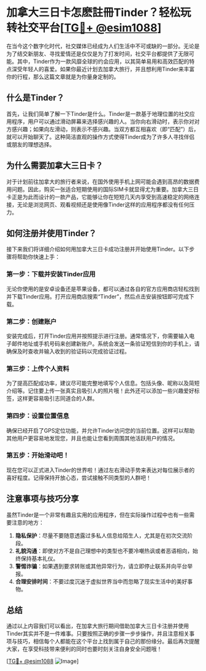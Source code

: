# 加拿大三日卡怎麽註冊Tinder？轻松玩转社交平台[[TG💪+ @esim1088](https://t.me/s/esim1088)]

在当今这个数字化时代，社交媒体已经成为人们生活中不可或缺的一部分。无论是为了结交新朋友、寻找爱情还是仅仅是为了打发时间，社交平台都提供了无限可能。其中，Tinder作为一款风靡全球的约会应用，以其简单易用和高效匹配的特点深受年轻人的喜爱。如果你最近计划去加拿大旅行，并且想利用Tinder来丰富你的行程，那么这篇文章就是为你量身定制的。

## 什么是Tinder？

首先，让我们简单了解一下Tinder是什么。Tinder是一款基于地理位置的社交应用程序，用户可以通过滑动屏幕来选择感兴趣的人。当你向右滑动时，表示你对对方感兴趣；如果向左滑动，则表示不感兴趣。当双方都互相喜欢（即“匹配”）后，就可以开始聊天了。这种简洁直观的操作方式使得Tinder成为了许多人寻找伴侣或朋友的理想选择。

## 为什么需要加拿大三日卡？

对于计划前往加拿大的旅行者来说，在国外使用手机上网可能会遇到高昂的数据费用问题。因此，购买一张适合短期使用的国际SIM卡就显得尤为重要。加拿大三日卡正是为此而设计的一款产品，它能够让你在短短几天内享受到高速稳定的网络连接，无论是浏览网页、观看视频还是使用像Tinder这样的应用程序都没有任何压力。

## 如何注册并使用Tinder？

接下来我们将详细介绍如何用加拿大三日卡成功注册并开始使用Tinder。以下步骤将帮助你快速上手：

### 第一步：下载并安装Tinder应用

无论你使用的是安卓设备还是苹果设备，都可以通过各自的官方应用商店轻松找到并下载Tinder应用。打开应用商店搜索“Tinder”，然后点击安装按钮即可完成下载。

### 第二步：创建账户

安装完成后，打开Tinder应用并按照提示进行注册。通常情况下，你需要输入电子邮件地址或手机号码来创建新账户。系统会发送一条验证短信到你的手机上，请确保及时查收并输入收到的验证码以完成验证过程。

### 第三步：上传个人资料

为了提高匹配成功率，建议尽可能完整地填写个人信息。包括头像、昵称以及简短介绍等。记住要上传一张真实且吸引人的照片哦！此外还可以添加一些兴趣爱好标签，这样更容易吸引志同道合的人群。

### 第四步：设置位置信息

确保已经开启了GPS定位功能，并允许Tinder访问您的当前位置。这样可以帮助其他用户更容易地发现您，并且也能让您看到周围其他活跃用户的情况。

### 第五步：开始滑动吧！

现在您可以正式进入Tinder的世界啦！通过左右滑动手势来表达对每位展示者的喜好程度。记得保持开放心态，尝试接触不同类型的人群吧！

## 注意事项与技巧分享

虽然Tinder是一个非常有趣且实用的应用程序，但在实际操作过程中也有一些需要注意的地方：

1. **隐私保护**：尽量不要随意透露过多私人信息给陌生人，尤其是在初次交流阶段。
2. **礼貌沟通**：即使对方不是自己理想中的类型也不要冷嘲热讽或者恶语相向，始终保持基本礼仪。
3. **警惕诈骗**：如果遇到要求转账或其他异常行为，请立即停止联系并向平台举报。
4. **合理安排时间**：不要过度沉迷于虚拟世界当中而忽略了现实生活中的美好事物。

## 总结

通过以上内容我们可以看出，在加拿大旅行期间借助加拿大三日卡注册并使用Tinder其实并不是一件难事。只要按照正确的步骤一步步操作，并且注意相关事项与技巧，相信每个人都能在这个平台上找到属于自己的那份缘分。最后再次提醒大家，在享受科技带来便利的同时也要时刻关注自身安全问题哦！

[[TG💪+ @esim1088](https://t.me/s/esim1088) ![Image](https://i.postimg.cc/4NQfJmqS/Snipaste-2025-05-13-00-14-12.png)]